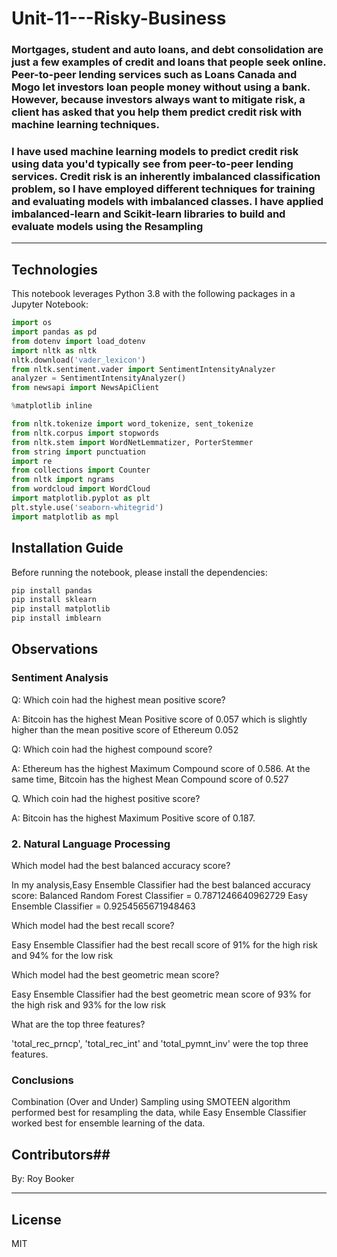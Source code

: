 # Unit-11---Risky-Business

### Mortgages, student and auto loans, and debt consolidation are just a few examples of credit and loans that people seek online. Peer-to-peer lending services such as Loans Canada and Mogo let investors loan people money without using a bank. However, because investors always want to mitigate risk, a client has asked that you help them predict credit risk with machine learning techniques.

### I have used machine learning models to predict credit risk using data you'd typically see from peer-to-peer lending services. Credit risk is an inherently imbalanced classification problem, so I have employed different techniques for training and evaluating models with imbalanced classes. I have applied imbalanced-learn and Scikit-learn libraries to build and evaluate models using the Resampling ##

--------

## Technologies

This notebook leverages Python 3.8 with the following packages in a Jupyter Notebook:
```python
import os
import pandas as pd
from dotenv import load_dotenv
import nltk as nltk
nltk.download('vader_lexicon')
from nltk.sentiment.vader import SentimentIntensityAnalyzer
analyzer = SentimentIntensityAnalyzer()
from newsapi import NewsApiClient

%matplotlib inline

from nltk.tokenize import word_tokenize, sent_tokenize
from nltk.corpus import stopwords
from nltk.stem import WordNetLemmatizer, PorterStemmer
from string import punctuation
import re
from collections import Counter
from nltk import ngrams
from wordcloud import WordCloud
import matplotlib.pyplot as plt
plt.style.use('seaborn-whitegrid')
import matplotlib as mpl
```

## Installation Guide

Before running the notebook, please install the dependencies:

```python
pip install pandas
pip install sklearn
pip install matplotlib
pip install imblearn

```

## Observations

### Sentiment Analysis ###

Q: Which coin had the highest mean positive score?
    
A: Bitcoin has the highest Mean Positive score of 0.057 which is slightly higher than the mean positive score of Ethereum 0.052

Q: Which coin had the highest compound score?

A: Ethereum has the highest Maximum Compound score of 0.586. At the same time, Bitcoin has the highest Mean Compound score of 0.527

Q. Which coin had the highest positive score?

A: Bitcoin has the highest Maximum Positive score of 0.187.

### 2. Natural Language Processing ###

Which model had the best balanced accuracy score?

In my analysis,Easy Ensemble Classifier had the best balanced accuracy score:
     Balanced Random Forest Classifier = 0.7871246640962729
     Easy Ensemble Classifier = 0.9254565671948463
     
Which model had the best recall score?

Easy Ensemble Classifier had the best recall score of 91% for the high risk and 94% for the low risk

Which model had the best geometric mean score?

Easy Ensemble Classifier had the best geometric mean score of 93% for the high risk and 93% for the low risk

What are the top three features?

'total_rec_prncp', 'total_rec_int' and 'total_pymnt_inv' were the top three features.


### Conclusions ###
Combination (Over and Under) Sampling using SMOTEEN algorithm performed best for resampling the data, while Easy Ensemble Classifier worked best for ensemble learning of the data.

## Contributors##

By: Roy Booker

---

## License ##

MIT
